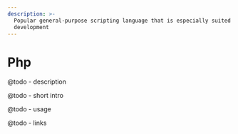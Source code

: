 ```yaml
---
description: >-
  Popular general-purpose scripting language that is especially suited to web
  development
---
```


# Php

@todo - description

@todo - short intro

@todo - usage

@todo - links

